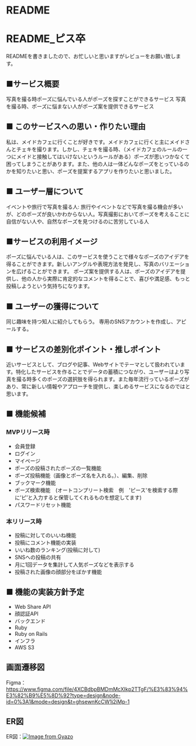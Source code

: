 # README
# README_ピス卒

READMEを書きましたので、お忙しいと思いますがレビューをお願い致します。

## ■サービス概要
写真を撮る時ポーズに悩んでいる人がポーズを探すことができるサービス
写真を撮る時、ポーズに悩まない人がポーズ案を提供できるサービス

## ■ このサービスへの思い・作りたい理由
私は、メイドカフェに行くことが好きです。メイドカフェに行くと主にメイドさんとチェキを撮ります。しかし、チェキを撮る時、（メイドカフェのルールの一つにメイドと接触してはいけないというルールがある）ポーズが思いつかなくて困ってしまうことがあります。また、他の人は一体どんなポーズをとっているのかを知りたいと思い、ポーズを提案するアプリを作りたいと思いました。

## ■ ユーザー層について
イベントや旅行で写真を撮る人: 旅行やイベントなどで写真を撮る機会が多いが、どのポーズが良いかわからない人。写真撮影においてポーズを考えることに自信がない人や、自然なポーズを見つけるのに苦労している人

## ■サービスの利用イメージ
ポーズに悩んでいる人は、このサービスを使うことで様々なポーズのアイデアを得ることができます。新しいアングルや表現方法を発見し、写真のバリエーションを広げることができます。
ポーズ案を提供する人は、ポーズのアイデアを提供し、他の人から実際に肯定的なコメントを得ることで、喜びや満足感、もっと投稿しようという気持ちになります。

## ■ ユーザーの獲得について
同じ趣味を持つ知人に紹介してもらう。
専用のSNSアカウントを作成し、アピールする。

## ■ サービスの差別化ポイント・推しポイント
近いサービスとして、ブログや記事、Webサイトでテーマとして扱われています。特化したサービスを作ることでデータの蓄積につながり、ユーザーはより写真を撮る時多くのポーズの選択肢を得られます。また毎年流行っているポーズがあり、常に新しい情報やアプローチを提供し、楽しめるサービスになるのではと思います。

## ■ 機能候補
### MVPリリース時
 
- 会員登録
- ログイン
- マイページ
- ポーズの投稿されたポーズの一覧機能
- ポーズ投稿機能（画像とポーズ名を入れる。）、編集、削除　
- ブックマーク機能　
- ポーズ検索機能　(オートコンプリート検索　例　'ピース'を検索する際に’ピ’と入力すると保管してくれるものを想定してます)
- パスワードリセット機能

### 本リリース時
- 投稿に対してのいいね機能
- 投稿にコメント機能の実装
- いいね数のランキング(投稿に対して)
- SNSへの投稿の共有
- 月に1回データを集計して人気ポーズなどを表示する
- 投稿された画像の顔部分をぼかす機能 


## ■ 機能の実装方針予定
- Web Share API
- 顔認証API
- バックエンド
- Ruby
- Ruby on Rails
- インフラ
- AWS S3

## 画面遷移図
Figma：https://www.figma.com/file/4XCBdbpBMDmMcXIkp2TTgF/%E3%83%94%E3%82%B9%E5%8D%92?type=design&node-id=0%3A1&mode=design&t=ghsewnKcCW1j2iMp-1

## ER図
ER図：[![Image from Gyazo](https://i.gyazo.com/c4c67c196b8245ea2015e2cdee492be3.png)](https://gyazo.com/c4c67c196b8245ea2015e2cdee492be3)